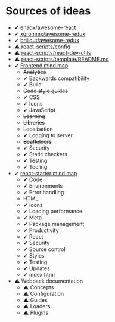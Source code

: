# Sources of ideas
* ✔ [enaqx/awesome-react](https://github.com/enaqx/awesome-react)
* ✔ [xgrommx/awesome-redux](https://github.com/xgrommx/awesome-redux)
* ✔ [brillout/awesome-redux](https://github.com/brillout/awesome-redux)
* ⚠ [react-scripts/config](https://github.com/facebookincubator/create-react-app/tree/master/packages/react-scripts/config)
* ⚠ [react-scripts/react-dev-utils](https://github.com/facebookincubator/create-react-app/tree/master/packages/react-dev-utils)
* ⚠ [react-scripts/template/README.md](https://github.com/facebookincubator/create-react-app/blob/master/packages/react-scripts/template/README.md)
* ✔ [Frontend mind map](https://mind42.com/mindmap/d1c7a52f-b593-44ef-9a71-b4fea24170bb)
  * ~~Analytics~~
  * ✔ Backwards compatibility
  * ✔ Build
  * ~~Code style guides~~
  * ✔ CSS
  * ✔ Icons
  * ✔ JavaScript
  * ~~Learning~~
  * ~~Libraries~~
  * ~~Localisation~~
  * ✔ Logging to server
  * ~~Scaffolders~~
  * ✔ Security
  * ✔ Static checkers
  * ✔ Testing
  * ✔ Tooling
* ✔ [react-starter mind map](https://mind42.com/mindmap/9bb0a8b4-9b39-48ab-9890-2e4e711e18f8)
  * ✔ Code
  * ✔ Environments
  * ✔ Error handling
  * ~~HTML~~
  * ✔ Icons
  * ✔ Loading performance
  * ✔ Meta
  * ✔ Package management
  * ✔ Productivity
  * ✔ React
  * ✔ Security
  * ✔ Source control
  * ✔ Styles
  * ✔ Testing
  * ✔ Updates
  * ✔ index.html
* ⚠ Webpack documentation
  * ⚠ Concepts
  * ⚠ Configuration
  * ⚠ Guides
  * ⚠ Loaders
  * ⚠ Plugins
